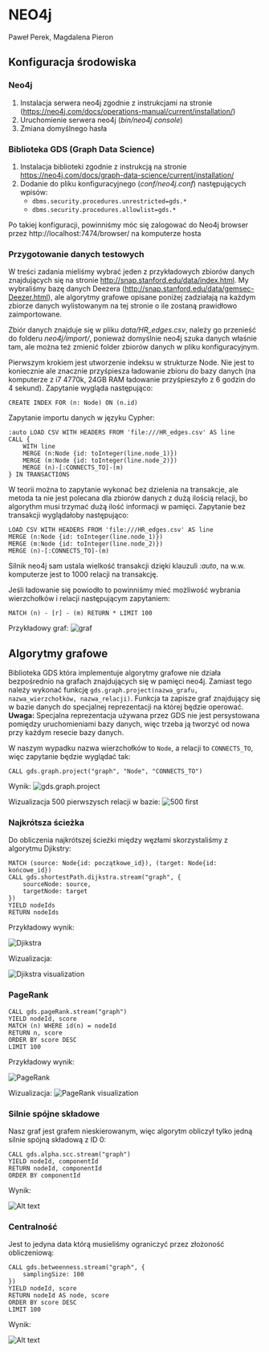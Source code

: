# NEO4j
Paweł Perek, Magdalena Pieron

## Konfiguracja środowiska

### Neo4j
1. Instalacja serwera neo4j zgodnie z instrukcjami na stronie (https://neo4j.com/docs/operations-manual/current/installation/)
2. Uruchomienie serwera neo4j (_bin/neo4j console_)
3. Zmiana domyślnego hasła

### Biblioteka GDS (Graph Data Science)  

1. Instalacja biblioteki zgodnie z instrukcją na stronie https://neo4j.com/docs/graph-data-science/current/installation/
2. Dodanie do pliku konfiguracyjnego (_conf/neo4j.conf_) następujących wpisów:
    - `dbms.security.procedures.unrestricted=gds.*`
    - `dbms.security.procedures.allowlist=gds.*`

Po takiej konfiguracji, powinniśmy móc się zalogować do Neo4j browser przez http://localhost:7474/browser/ na komputerze hosta

### Przygotowanie danych testowych

W treści zadania mieliśmy wybrać jeden z przykładowych zbiorów danych znajdujących się na stronie http://snap.stanford.edu/data/index.html. My wybraliśmy bazę danych Deezera (http://snap.stanford.edu/data/gemsec-Deezer.html), ale algorytmy grafowe opisane poniżej zadziałają na każdym zbiorze danych wylistowanym na tej stronie o ile zostaną prawidłowo zaimportowane. 

Zbiór danych znajduje się w pliku _data/HR_edges.csv_, należy go przenieść do folderu _neo4j/import/_, ponieważ domyślnie neo4j szuka danych właśnie tam, ale można też zmienić folder zbiorów danych w pliku konfiguracyjnym.

Pierwszym krokiem jest utworzenie indeksu w strukturze Node. Nie jest to koniecznie ale znacznie przyśpiesza ładowanie zbioru do bazy danych (na komputerze z i7 4770k, 24GB RAM ładowanie przyśpieszyło z 6 godzin do 4 sekund). Zapytanie wygląda następująco:

```
CREATE INDEX FOR (n: Node) ON (n.id)
```

Zapytanie importu danych w języku Cypher:

```
:auto LOAD CSV WITH HEADERS FROM 'file:///HR_edges.csv' AS line
CALL {
    WITH line
    MERGE (n:Node {id: toInteger(line.node_1)})
    MERGE (m:Node {id: toInteger(line.node_2)})
    MERGE (n)-[:CONNECTS_TO]-(m)
} IN TRANSACTIONS
```

W teorii można to zapytanie wykonać bez dzielenia na transakcje, ale metoda ta nie jest polecana dla zbiorów danych z dużą ilością relacji, bo algorythm musi trzymać dużą ilość informacji w pamięci. Zapytanie bez transakcji wyglądałoby następująco:

```
LOAD CSV WITH HEADERS FROM 'file:///HR_edges.csv' AS line
MERGE (n:Node {id: toInteger(line.node_1)})
MERGE (m:Node {id: toInteger(line.node_2)})
MERGE (n)-[:CONNECTS_TO]-(m)
```

Silnik neo4j sam ustala wielkość transakcji dzięki klauzuli _:auto_, na w.w. komputerze jest to 1000 relacji na transakcję.

Jeśli ładowanie się powiodło to powinniśmy mieć możliwość wybrania wierzchołków i relacji następującym zapytaniem:
```
MATCH (n) - [r] - (m) RETURN * LIMIT 100
```

Przykładowy graf:
![graf](images/graph.png)

## Algorytmy grafowe

Biblioteka GDS która implementuje algorytmy grafowe nie działa bezpośrednio na grafach znajdujących się w pamięci neo4j. Zamiast tego należy wykonać funkcję `gds.graph.project(nazwa_grafu, nazwa_wierzchołków, nazwa_relacji)`. Funkcja ta zapisze graf znajdujący się w bazie danych do specjalnej reprezentacji na której będzie operować. 
**Uwaga:** Specjalna reprezentacja używana przez GDS nie jest persystowana pomiędzy uruchomieniami bazy danych, więc trzeba ją tworzyć od nowa przy każdym resecie bazy danych.

W naszym wypadku nazwa wierzchołków to `Node`, a relacji to `CONNECTS_TO`, więc zapytanie będzie wyglądać tak:
```
CALL gds.graph.project("graph", "Node", "CONNECTS_TO")
```
Wynik:
![gds.graph.project](images/gds_graph_project.png)

Wizualizacja 500 pierwszysch relacji w bazie:
![500 first](images/500_first.png)

### Najkrótsza ścieżka

Do obliczenia najkrótszej ścieżki między węzłami skorzystaliśmy z algorytmu Djikstry:
```
MATCH (source: Node{id: początkowe_id}), (target: Node{id: końcowe_id})
CALL gds.shortestPath.dijkstra.stream("graph", {
    sourceNode: source,
    targetNode: target
})
YIELD nodeIds
RETURN nodeIds
```

Przykładowy wynik:

![Djikstra](images/djikstra.png)

Wizualizacja:

![Djikstra visualization](images/djikstra_vis.png)

### PageRank
```
CALL gds.pageRank.stream("graph")
YIELD nodeId, score
MATCH (n) WHERE id(n) = nodeId
RETURN n, score
ORDER BY score DESC
LIMIT 100
```

Przykładowy wynik:

![PageRank](images/pagerank.png)

Wizualizacja:
![PageRank visualization](images/pagerank_vis.png)

### Silnie spójne składowe

Nasz graf jest grafem nieskierowanym, więc algorytm obliczył tylko jedną silnie spójną składową z ID 0:
```
CALL gds.alpha.scc.stream("graph")
YIELD nodeId, componentId
RETURN nodeId, componentId
ORDER BY componentId
```

Wynik:

![Alt text](images/scc.png)

### Centralność

Jest to jedyna data którą musieliśmy ograniczyć przez złożoność obliczeniową:
```
CALL gds.betweenness.stream("graph", { 
    samplingSize: 100 
})
YIELD nodeId, score
RETURN nodeId AS node, score
ORDER BY score DESC
LIMIT 100
```

Wynik:

![Alt text](images/betweenness.png)